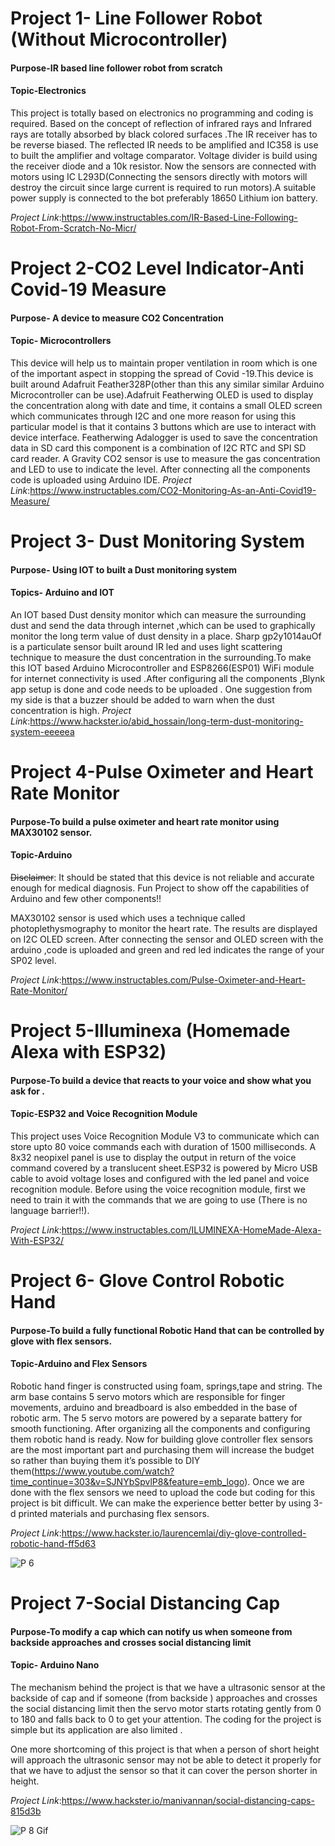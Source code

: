 # Project 1- Line Follower Robot (Without Microcontroller)
#### Purpose-IR based line follower robot from scratch
#### Topic-Electronics
This project is totally based on electronics no programming and coding is required. Based on the concept of reflection of infrared rays and Infrared rays are totally absorbed by black colored surfaces .The IR receiver has to be reverse biased. The reflected IR needs to be amplified and IC358 is use to built the amplifier and voltage comparator. Voltage divider is build using the receiver diode and a 10k resistor. Now the sensors are connected with motors using  IC L293D(Connecting the sensors directly with motors  will destroy the circuit since large current is required to run motors).A suitable power supply is connected to the bot preferably 18650 Lithium ion battery.

*Project Link*:https://www.instructables.com/IR-Based-Line-Following-Robot-From-Scratch-No-Micr/

# Project 2-CO2 Level Indicator-Anti Covid-19 Measure
#### Purpose- A device to measure CO2 Concentration
#### Topic- Microcontrollers

This device will help us to maintain proper ventilation in room which is one of the important aspect in stopping the spread of Covid -19.This device is built around Adafruit Feather328P(other than this any similar similar Arduino Microcontroller can be use).Adafruit Featherwing OLED is used to display the concentration along with date and time, it contains a small OLED screen which communicates through I2C and one more reason for using this particular model is that it contains 3 buttons which are use to interact with device interface. Featherwing Adalogger is used to save the concentration data in SD card this component is a combination of I2C RTC and SPI SD card reader. A  Gravity CO2 sensor is use to measure the gas concentration and LED to use to indicate the level. After connecting all the components code is uploaded using Arduino IDE.
*Project Link*:https://www.instructables.com/CO2-Monitoring-As-an-Anti-Covid19-Measure/

# Project 3- Dust Monitoring System
#### Purpose- Using IOT to built a Dust monitoring system
#### Topics- Arduino and IOT
An IOT based Dust density monitor which can measure the surrounding dust and send the data through internet ,which can be used to graphically monitor the long term value of dust density in a place. Sharp gp2y1014auOf is a particulate sensor built around IR led and uses light scattering technique   to measure the dust concentration in the surrounding.To make this IOT based Arduino Microcontroller and ESP8266(ESP01) WiFi module for internet connectivity is used .After configuring all the components ,Blynk  app setup is done and code needs to be uploaded .
One suggestion from my side is that a buzzer should be added to warn when the dust concentration is high.
*Project Link*:https://www.hackster.io/abid_hossain/long-term-dust-monitoring-system-eeeeea

# Project 4-Pulse Oximeter and Heart Rate Monitor
#### Purpose-To build a pulse oximeter and heart rate monitor using MAX30102 sensor.
#### Topic-Arduino
~~Disclaimer~~: It should be stated that this device is not reliable and accurate enough for medical diagnosis. Fun Project to show off the capabilities of Arduino and few other components!!

MAX30102 sensor is used which uses a technique called photoplethysmography to monitor the heart rate. The results are displayed on I2C OLED screen. After connecting the sensor and OLED screen with the arduino ,code is uploaded and green and red led  indicates the range of your SP02 level.

*Project Link*:https://www.instructables.com/Pulse-Oximeter-and-Heart-Rate-Monitor/

# Project 5-Illuminexa (Homemade Alexa with ESP32)
#### Purpose-To build a device that reacts to your voice and show what you ask for .
#### Topic-ESP32 and Voice Recognition Module
This project uses Voice Recognition Module V3 to communicate which can store upto 80 voice commands each with duration of 1500 milliseconds. A 8x32 neopixel panel is use to display the output in return of the voice command covered by a translucent sheet.ESP32 is powered by Micro USB cable to avoid voltage loses and configured with the led panel and voice recognition module. Before using the voice recognition module, first we need to train it with the commands that we are going to use (There is no language barrier!!).

*Project Link*:https://www.instructables.com/ILUMINEXA-HomeMade-Alexa-With-ESP32/

# Project 6- Glove Control Robotic Hand
#### Purpose-To build a fully functional Robotic Hand that can be controlled by glove with flex sensors.
#### Topic-Arduino and Flex Sensors
Robotic hand finger is constructed using foam, springs,tape and string. The arm base contains 5 servo motors which are responsible for finger movements, arduino and breadboard is also embedded in the base of robotic arm. The 5 servo motors are powered by a separate battery for smooth functioning. After organizing all the components and configuring them robotic hand is ready. Now for building glove controller flex sensors are the most important part and purchasing them will increase the budget so rather than buying them it’s possible to DIY them(https://www.youtube.com/watch?time_continue=303&v=SJNYbSpvlP8&feature=emb_logo). Once we are done with the flex sensors we need to upload the code but coding for this project is bit difficult.
We can make the experience better better by using 3-d printed materials and purchasing flex sensors.

*Project Link*:https://www.hackster.io/laurencemlai/diy-glove-controlled-robotic-hand-ff5d63

![P 6](https://user-images.githubusercontent.com/85311689/122218843-79614480-cecc-11eb-9df9-ec7a57efafb8.jpg)

# Project 7-Social Distancing Cap
#### Purpose-To modify a cap which can notify us when someone from backside approaches and crosses social distancing limit
#### Topic- Arduino Nano 
The mechanism behind the project is that we have a ultrasonic sensor at the backside of cap and if someone (from backside ) approaches and crosses the social distancing limit  then the servo motor starts rotating gently from 0 to 180 and falls back to 0 to get your attention. The coding for the project is simple but its application are also limited .

One more shortcoming of this project is that when a person of short height will approach the ultrasonic sensor may not be able to detect it properly for that we have to adjust the sensor so that it can cover the person shorter in height.

*Project Link*:https://www.hackster.io/manivannan/social-distancing-caps-815d3b

![P 8 Gif](https://user-images.githubusercontent.com/85311689/122227238-589ced00-ced4-11eb-9aab-db52c5027add.gif)








